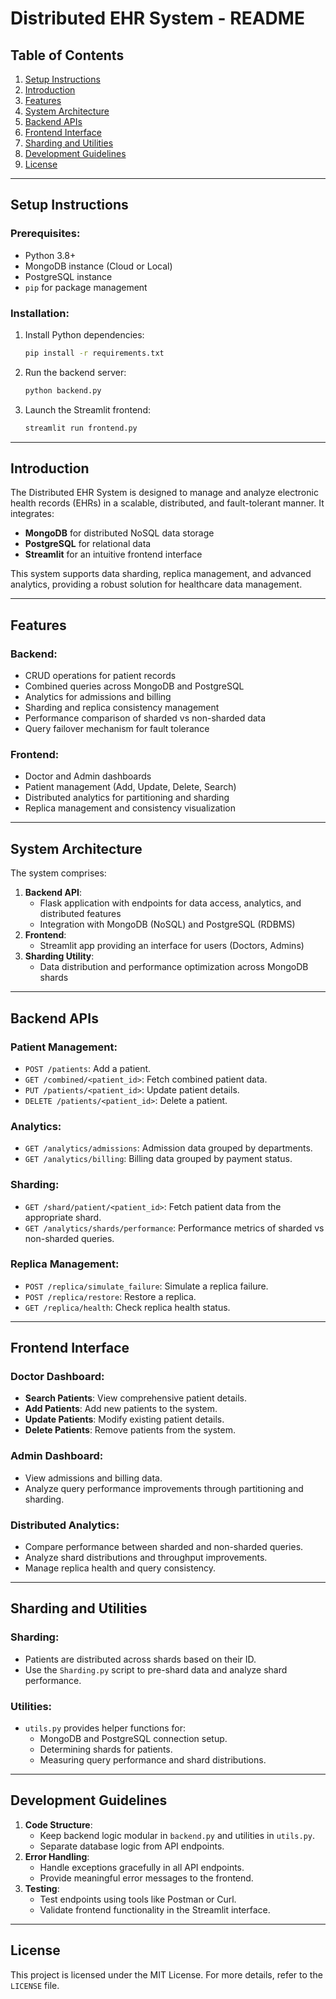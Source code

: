 
# Distributed EHR System - README

## Table of Contents
1. [Setup Instructions](#setup-instructions)
2. [Introduction](#introduction)
3. [Features](#features)
4. [System Architecture](#system-architecture)
5. [Backend APIs](#backend-apis)
6. [Frontend Interface](#frontend-interface)
7. [Sharding and Utilities](#sharding-and-utilities)
8. [Development Guidelines](#development-guidelines)
9. [License](#license)

---

## Setup Instructions

### Prerequisites:
- Python 3.8+
- MongoDB instance (Cloud or Local)
- PostgreSQL instance
- `pip` for package management

### Installation:
1. Install Python dependencies:
   ```bash
   pip install -r requirements.txt
   ```
2. Run the backend server:
   ```bash
   python backend.py
   ```
4. Launch the Streamlit frontend:
   ```bash
   streamlit run frontend.py
   ```

---

## Introduction
The Distributed EHR System is designed to manage and analyze electronic health records (EHRs) in a scalable, distributed, and fault-tolerant manner. It integrates:
- **MongoDB** for distributed NoSQL data storage
- **PostgreSQL** for relational data
- **Streamlit** for an intuitive frontend interface

This system supports data sharding, replica management, and advanced analytics, providing a robust solution for healthcare data management.

---

## Features

### Backend:
- CRUD operations for patient records
- Combined queries across MongoDB and PostgreSQL
- Analytics for admissions and billing
- Sharding and replica consistency management
- Performance comparison of sharded vs non-sharded data
- Query failover mechanism for fault tolerance

### Frontend:
- Doctor and Admin dashboards
- Patient management (Add, Update, Delete, Search)
- Distributed analytics for partitioning and sharding
- Replica management and consistency visualization

---

## System Architecture
The system comprises:
1. **Backend API**:
   - Flask application with endpoints for data access, analytics, and distributed features
   - Integration with MongoDB (NoSQL) and PostgreSQL (RDBMS)
2. **Frontend**:
   - Streamlit app providing an interface for users (Doctors, Admins)
3. **Sharding Utility**:
   - Data distribution and performance optimization across MongoDB shards

---

## Backend APIs

### Patient Management:
- `POST /patients`: Add a patient.
- `GET /combined/<patient_id>`: Fetch combined patient data.
- `PUT /patients/<patient_id>`: Update patient details.
- `DELETE /patients/<patient_id>`: Delete a patient.

### Analytics:
- `GET /analytics/admissions`: Admission data grouped by departments.
- `GET /analytics/billing`: Billing data grouped by payment status.

### Sharding:
- `GET /shard/patient/<patient_id>`: Fetch patient data from the appropriate shard.
- `GET /analytics/shards/performance`: Performance metrics of sharded vs non-sharded queries.

### Replica Management:
- `POST /replica/simulate_failure`: Simulate a replica failure.
- `POST /replica/restore`: Restore a replica.
- `GET /replica/health`: Check replica health status.

---

## Frontend Interface

### Doctor Dashboard:
- **Search Patients**: View comprehensive patient details.
- **Add Patients**: Add new patients to the system.
- **Update Patients**: Modify existing patient details.
- **Delete Patients**: Remove patients from the system.

### Admin Dashboard:
- View admissions and billing data.
- Analyze query performance improvements through partitioning and sharding.

### Distributed Analytics:
- Compare performance between sharded and non-sharded queries.
- Analyze shard distributions and throughput improvements.
- Manage replica health and query consistency.

---

## Sharding and Utilities

### Sharding:
- Patients are distributed across shards based on their ID.
- Use the `Sharding.py` script to pre-shard data and analyze shard performance.

### Utilities:
- `utils.py` provides helper functions for:
  - MongoDB and PostgreSQL connection setup.
  - Determining shards for patients.
  - Measuring query performance and shard distributions.

---

## Development Guidelines

1. **Code Structure**:
   - Keep backend logic modular in `backend.py` and utilities in `utils.py`.
   - Separate database logic from API endpoints.
2. **Error Handling**:
   - Handle exceptions gracefully in all API endpoints.
   - Provide meaningful error messages to the frontend.
3. **Testing**:
   - Test endpoints using tools like Postman or Curl.
   - Validate frontend functionality in the Streamlit interface.

---

## License
This project is licensed under the MIT License. For more details, refer to the `LICENSE` file.
